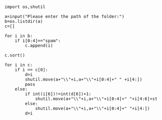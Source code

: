 <pre>

import os,shutil

a=input("Please enter the path of the folder:")
b=os.listdir(a)
c=[]

for i in b:
    if i[0:4]=="spam":
        c.append(i)

c.sort()

for i in c:
    if i == c[0]:
        d=i
        shutil.move(a+"\\"+i,a+"\\"+i[0:4]+" " +i[4:])
        pass
    else:
        if int(i[6])!=int(d[6])+1:
            shutil.move(a+"\\"+i,a+"\\"+i[0:4]+" "+i[4:6]+str(int(d[6])+1)+".txt")
        else:
            shutil.move(a+"\\"+i,a+"\\"+i[0:4]+" "+i[4:])
        d=i

</pre>